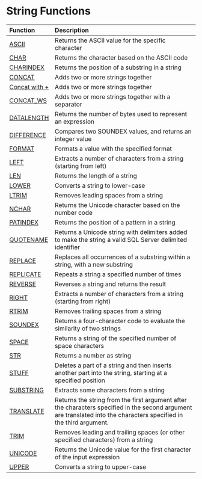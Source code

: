 # String Functions

| Function | Description |
| :--- | :--- |
| [ASCII](https://www.w3schools.com/sql/func_sqlserver_ascii.asp) | Returns the ASCII value for the specific character |
| [CHAR](https://www.w3schools.com/sql/func_sqlserver_char.asp) | Returns the character based on the ASCII code |
| [CHARINDEX](https://www.w3schools.com/sql/func_sqlserver_charindex.asp) | Returns the position of a substring in a string |
| [CONCAT](https://www.w3schools.com/sql/func_sqlserver_concat.asp) | Adds two or more strings together |
| [Concat with +](https://www.w3schools.com/sql/func_sqlserver_concat_with_plus.asp) | Adds two or more strings together |
| [CONCAT\_WS](https://www.w3schools.com/sql/func_sqlserver_concat_ws.asp) | Adds two or more strings together with a separator |
| [DATALENGTH](https://www.w3schools.com/sql/func_sqlserver_datalength.asp) | Returns the number of bytes used to represent an expression |
| [DIFFERENCE](https://www.w3schools.com/sql/func_sqlserver_difference.asp) | Compares two SOUNDEX values, and returns an integer value |
| [FORMAT](https://www.w3schools.com/sql/func_sqlserver_format.asp) | Formats a value with the specified format |
| [LEFT](https://www.w3schools.com/sql/func_sqlserver_left.asp) | Extracts a number of characters from a string \(starting from left\) |
| [LEN](https://www.w3schools.com/sql/func_sqlserver_len.asp) | Returns the length of a string |
| [LOWER](https://www.w3schools.com/sql/func_sqlserver_lower.asp) | Converts a string to lower-case |
| [LTRIM](https://www.w3schools.com/sql/func_sqlserver_ltrim.asp) | Removes leading spaces from a string |
| [NCHAR](https://www.w3schools.com/sql/func_sqlserver_nchar.asp) | Returns the Unicode character based on the number code |
| [PATINDEX](https://www.w3schools.com/sql/func_sqlserver_patindex.asp) | Returns the position of a pattern in a string |
| [QUOTENAME](https://www.w3schools.com/sql/func_sqlserver_quotename.asp) | Returns a Unicode string with delimiters added to make the string a valid SQL Server delimited identifier |
| [REPLACE](https://www.w3schools.com/sql/func_sqlserver_replace.asp) | Replaces all occurrences of a substring within a string, with a new substring |
| [REPLICATE](https://www.w3schools.com/sql/func_sqlserver_replicate.asp) | Repeats a string a specified number of times |
| [REVERSE](https://www.w3schools.com/sql/func_sqlserver_reverse.asp) | Reverses a string and returns the result |
| [RIGHT](https://www.w3schools.com/sql/func_sqlserver_right.asp) | Extracts a number of characters from a string \(starting from right\) |
| [RTRIM](https://www.w3schools.com/sql/func_sqlserver_rtrim.asp) | Removes trailing spaces from a string |
| [SOUNDEX](https://www.w3schools.com/sql/func_sqlserver_soundex.asp) | Returns a four-character code to evaluate the similarity of two strings |
| [SPACE](https://www.w3schools.com/sql/func_sqlserver_space.asp) | Returns a string of the specified number of space characters |
| [STR](https://www.w3schools.com/sql/func_sqlserver_str.asp) | Returns a number as string |
| [STUFF](https://www.w3schools.com/sql/func_sqlserver_stuff.asp) | Deletes a part of a string and then inserts another part into the string, starting at a specified position |
| [SUBSTRING](https://www.w3schools.com/sql/func_sqlserver_substring.asp) | Extracts some characters from a string |
| [TRANSLATE](https://www.w3schools.com/sql/func_sqlserver_translate.asp) | Returns the string from the first argument after the characters specified in the second argument are translated into the characters specified in the third argument. |
| [TRIM](https://www.w3schools.com/sql/func_sqlserver_trim.asp) | Removes leading and trailing spaces \(or other specified characters\) from a string |
| [UNICODE](https://www.w3schools.com/sql/func_sqlserver_unicode.asp) | Returns the Unicode value for the first character of the input expression |
| [UPPER](https://www.w3schools.com/sql/func_sqlserver_upper.asp) | Converts a string to upper-case |

